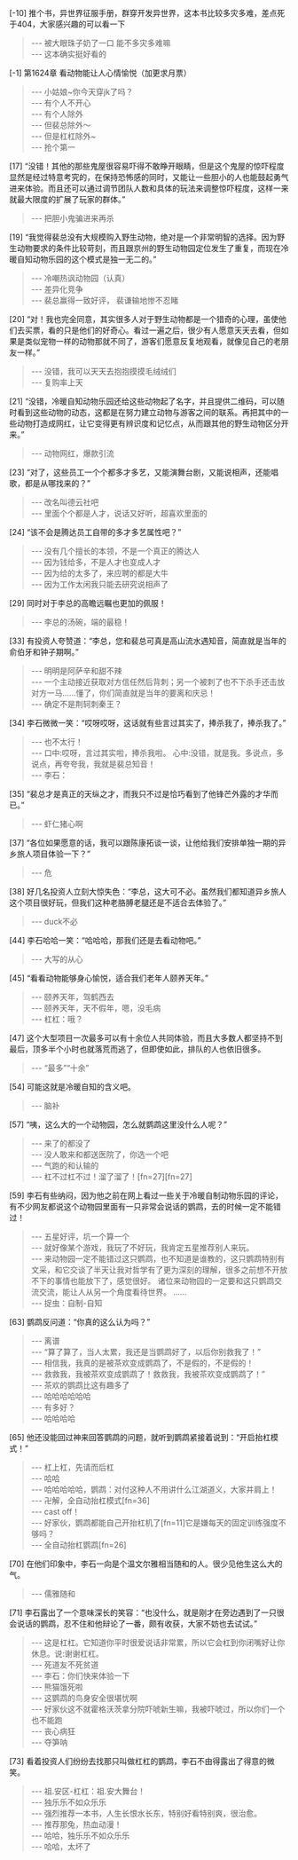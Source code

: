 
[-10] 推个书，异世界征服手册，群穿开发异世界，这本书比较多灾多难，差点死于404，大家感兴趣的可以看一下
>--- 被大眼珠子奶了一口 能不多灾多难嘛<br>
>--- 这本确实挺好看的<br>

[-1] 第1624章 看动物能让人心情愉悦（加更求月票）
>--- 小姑娘~你今天穿jk了吗？<br>
>--- 有个人不开心<br>
>--- 有个人除外<br>
>--- 但裴总除外～<br>
>--- 但是杠杠除外~<br>
>--- 抢个第一<br>

[17] “没错！其他的那些鬼屋很容易吓得不敢睁开眼睛，但是这个鬼屋的惊吓程度显然是经过特意考究的，在保持恐怖感的同时，又能让一些胆小的人也能鼓起勇气进来体验。而且还可以通过调节团队人数和具体的玩法来调整惊吓程度，这样一来就最大限度的扩展了玩家的群体。”
>--- 把胆小鬼骗进来再杀<br>

[19] “我觉得裴总没有大规模购入野生动物，绝对是一个非常明智的选择。因为野生动物要求的条件比较苛刻，而且跟京州的野生动物园定位发生了重复，而现在冷暖自知动物乐园的这个模式是独一无二的。”
>--- 冷嘲热讽动物园（认真）<br>
>--- 差异化竞争<br>
>--- 裴总赢得一致好评，
裴谦输地惨不忍睹<br>

[20] “对！我也完全同意，其实很多人对于野生动物都是一个猎奇的心理，虽使他们去买票，看的只是他们的好奇心。看过一遍之后，很少有人愿意天天去看，但如果是类似宠物一样的动物那就不同了，游客们愿意反复地观看，就像见自己的老朋友一样。”
>--- 没错，我可以天天去抱抱摸摸毛绒绒们<br>
>--- 复购率上天<br>

[21] “没错，冷暖自知动物乐园还给这些动物起了名字，并且提供二维码，可以随时看到这些动物的动态，这都是在努力建立动物与游客之间的联系。再把其中的一些动物打造成网红，让它变得更有辨识度和记忆点，从而跟其他的野生动物区分开来。”
>--- 动物网红，爆款引流<br>

[23] “对了，这些员工一个个都多才多艺，又能演舞台剧，又能说相声，还能唱歌，都是从哪找来的？”
>--- 改名叫德云社吧<br>
>--- 里面个个都是人才，说话又好听，超喜欢里面的<br>

[24] “该不会是腾达员工自带的多才多艺属性吧？”
>--- 没有几个擅长的本领，不是一个真正的腾达人<br>
>--- 因为钱给多，不是人才也变成人才<br>
>--- 因为给的太多了，来应聘的都是大牛<br>
>--- 因为工作太闲我只能去研究说相声了<br>

[29] 同时对于李总的高瞻远瞩也更加的佩服！
>--- 李总的汤碗，端的最稳！<br>

[33] 有投资人夸赞道：“李总，您和裴总可真是高山流水遇知音，简直就是当年的俞伯牙和钟子期啊。”
>--- 明明是阿萨辛和甜不辣<br>
>--- 一个主动接近获取对方信任然后背刺；另一个被刺了也不下杀手还击放对方一马……懂了，你们简直就是当年的要离和庆忌！<br>
>--- 确定不是荆轲刺秦王？<br>

[34] 李石微微一笑：“哎呀哎呀，这话就有些言过其实了，捧杀我了，捧杀我了。”
>--- 也不太行！<br>
>--- 口中:哎呀，言过其实啦，捧杀我啦。
心中:没错，就是我。多说点，多说点，再夸夸我，我就是裴总知音！<br>
>--- 李石：<br>

[35] “裴总才是真正的天纵之才，而我只不过是恰巧看到了他锋芒外露的才华而已。”
>--- 虾仁猪心啊<br>

[37] “各位如果愿意的话，我可以跟陈康拓谈一谈，让他给我们安排单独一期的异乡旅人项目体验一下？”
>--- 危<br>

[38] 好几名投资人立刻大惊失色：“李总，这大可不必。虽然我们都知道异乡旅人这个项目很好玩，但我们这种老胳膊老腿还是不适合去体验了。”
>--- duck不必<br>

[44] 李石哈哈一笑：“哈哈哈，那我们还是去看动物吧。”
>--- 大写的从心<br>

[45] “看看动物能够身心愉悦，适合我们老年人颐养天年。”
>--- 颐养天年，驾鹤西去<br>
>--- 颐养天年，天不假年，嗯，没毛病<br>
>--- 杠杠：哦？<br>

[47] 这个大型项目一次最多可以有十余位人共同体验，而且大多数人都坚持不到最后，顶多半个小时也就落荒而逃了，但即使如此，排队的人也依旧很多。
>--- “最多”“十余”<br>

[54] 可能这就是冷暖自知的含义吧。
>--- 脑补<br>

[57] “咦，这么大的一个动物园，怎么就鹦鹉这里没什么人呢？”
>--- 来了的都没了<br>
>--- 没人敢来和都送医院了，你选一个吧<br>
>--- 气跑的和认输的<br>
>--- 杠不过杠不过！溜了溜了！[fn=27][fn=27]<br>

[59] 李石有些纳闷，因为他之前在网上看过一些关于冷暖自制动物乐园的评论，有不少网友都说这个动物园里面有一只非常会说话的鹦鹉，去的时候一定不能错过！
>--- 五星好评，坑一个算一个<br>
>--- 就好像某个游戏，我玩了不好玩，我肯定五星推荐别人来玩。<br>
>--- 来动物园一定不能错过这只鹦鹉，也不知道是谁教的，这只鹦鹉特别有文采，和它交谈了半天让我对哲学有了更为深刻的理解，很多之前想不开放不下的事情也能放下了，感觉很好。
诸位来动物园的一定要和这只鹦鹉交流交流，能让人从另一个角度看待世界。
……<br>
>--- 捉虫：自制-自知<br>

[63] 鹦鹉反问道：“你真的这么认为吗？”
>--- 离谱<br>
>--- “算了算了，当人太累，我还是当鹦鹉好了，以后你别救我了！”<br>
>--- 相信我，我真的是被茶欢变成鹦鹉了，不是假的，不是假的！<br>
>--- 救救我，我被茶欢变成鹦鹉了！救救我，我被茶欢变成鹦鹉了！”<br>
>--- 茶欢的鹦鹉比这有趣多了<br>
>--- 哈哈哈哈哈哈<br>
>--- 有多好？<br>
>--- 哈哈哈哈<br>

[65] 他还没能回过神来回答鹦鹉的问题，就听到鹦鹉紧接着说到：“开启抬杠模式！”
>--- 杠上杠，先请而后杠<br>
>--- 哈哈<br>
>--- 哈哈哈哈哈，鹦鹉：对付这种人不用讲什么江湖道义，大家并肩上！<br>
>--- 卍解，全自动抬杠模式[fn=36]<br>
>--- cast off！<br>
>--- 好家伙，鹦鹉都能自己开抬杠机了[fn=11]它是嫌每天的固定训练强度不够吗？<br>
>--- 全自动抬杠鹦鹉[fn=26]<br>

[70] 在他们印象中，李石一向是个温文尔雅相当随和的人。很少见他生这么大的气。
>--- 儒雅随和<br>

[71] 李石露出了一个意味深长的笑容：“也没什么，就是刚才在旁边遇到了一只很会说话的鹦鹉，忍不住和他辩论了一番，颇有收获，大家不妨也去试试。”
>--- 这是杠杠。它知道你平时很爱说话非常累，所以它会杠到你闭嘴好让你休息。说:谢谢杠杠。<br>
>--- 死道友不死贫道<br>
>--- 李石：你们快来体验一下<br>
>--- 熊猫饿死啦<br>
>--- 这鹦鹉的鸟身安全很堪忧啊<br>
>--- 好家伙这不就霍格沃茨拿分院吓唬新生嘛，我被吓唬过，所以你们一个也不能跑<br>
>--- 丧心病狂<br>
>--- 夺笋呐<br>

[73] 看着投资人们纷纷去找那只叫做杠杠的鹦鹉，李石不由得露出了得意的微笑。
>--- 祖.安区-杠杠：祖.安大舞台！<br>
>--- 独乐乐不如众乐乐<br>
>--- 强烈推荐一本书，人生长恨水长东，特别好看特别爽，很治愈。<br>
>--- 推荐那兔，热血动漫！<br>
>--- 哈哈，独乐乐不如众乐乐<br>
>--- 哈哈，太坏了<br>
